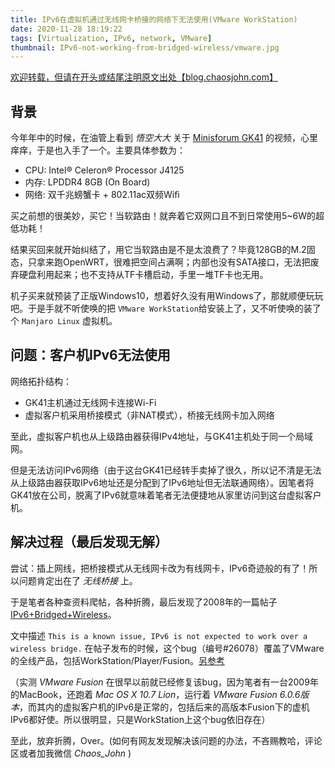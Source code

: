 ```yaml
---
title: IPv6在虚拟机通过无线网卡桥接的网络下无法使用(VMware WorkStation)
date: 2020-11-28 18:19:22
tags: [Virtualization, IPv6, network, VMware]
thumbnail: IPv6-not-working-from-bridged-wireless/vmware.jpg
---
```


[欢迎转载，但请在开头或结尾注明原文出处【blog.chaosjohn.com】](IPv6-not-working-from-bridged-wireless)

## 背景
今年年中的时候，在油管上看到 *悟空大大* 关于 [Minisforum GK41](https://store.minisforum.com/products/minisforum-gk41-mini-pc) 的视频，心里痒痒，于是也入手了一个。主要具体参数为：
- CPU: Intel® Celeron® Processor J4125
- 内存: LPDDR4 8GB (On Board)
- 网络: 双千兆螃蟹卡 + 802.11ac双频Wifi

买之前想的很美妙，买它！当软路由！就奔着它双网口且不到日常使用5~6W的超低功耗！

结果买回来就开始纠结了，用它当软路由是不是太浪费了？毕竟128GB的M.2固态，只拿来跑OpenWRT，很难把空间占满啊；内部也没有SATA接口，无法把废弃硬盘利用起来；也不支持从TF卡槽启动，手里一堆TF卡也无用。

机子买来就预装了正版Windows10，想着好久没有用Windows了，那就顺便玩玩吧。于是手就不听使唤的把 `VMware WorkStation`给安装上了，又不听使唤的装了个 `Manjaro Linux` 虚拟机。

## 问题：客户机IPv6无法使用
网络拓扑结构：
- GK41主机通过无线网卡连接Wi-Fi
- 虚拟客户机采用桥接模式（非NAT模式），桥接无线网卡加入网络

至此，虚拟客户机也从上级路由器获得IPv4地址，与GK41主机处于同一个局域网。

但是无法访问IPv6网络（由于这台GK41已经转手卖掉了很久，所以记不清是无法从上级路由器获取IPv6地址还是分配到了IPv6地址但无法联通网络）。因笔者将GK41放在公司，脱离了IPv6就意味着笔者无法便捷地从家里访问到这台虚拟客户机。

## 解决过程（最后发现无解）
尝试：插上网线，把桥接模式从无线网卡改为有线网卡，IPv6奇迹般的有了！所以问题肯定出在了 *无线桥接* 上。

于是笔者各种查资料爬帖，各种折腾，最后发现了2008年的一篇帖子[IPv6+Bridged+Wireless](https://communities.vmware.com/t5/VMware-Fusion-Discussions/IPv6-Bridged-Wireless/m-p/2038236/highlight/true#M124911)。

文中描述 `This is a known issue, IPv6 is not expected to work over a wireless bridge.` 在帖子发布的时候，这个bug（编号#26078）覆盖了VMware的全线产品，包括WorkStation/Player/Fusion。[另参考](http://christophe.vandeplas.com/2008/11/vmware-network-bridge-over-wireless_6176.html)

（实测 *VMware Fusion* 在很早以前就已经修复该bug，因为笔者有一台2009年的MacBook，还跑着 *Mac OS X 10.7 Lion*，运行着 *VMware Fusion 6.0.6版本*，而其内的虚拟客户机的IPv6是正常的，包括后来的高版本Fusion下的虚机IPv6都好使。所以很明显，只是WorkStation上这个bug依旧存在）

至此，放弃折腾，Over。(如何有网友发现解决该问题的办法，不吝赐教哈，评论区或者加我微信 *Chaos_John* )
